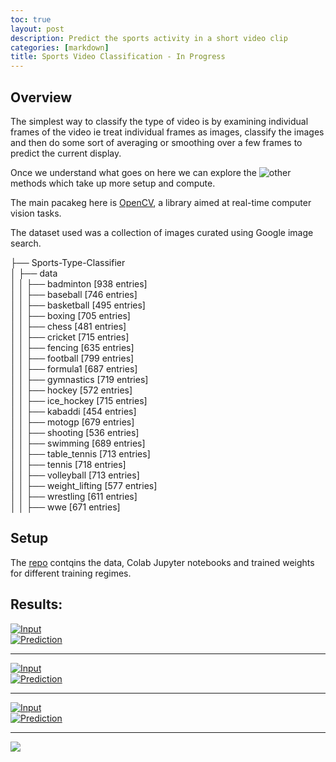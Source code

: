 ```yaml
---
toc: true
layout: post
description: Predict the sports activity in a short video clip
categories: [markdown]
title: Sports Video Classification - In Progress
---
```

## Overview
The simplest way to classify the type of video is by examining individual frames of the video ie treat individual frames as images, classify the images and then do some sort of averaging or smoothing over a few frames to predict the current display.

Once we understand what goes on here  we can explore the ![other](https://blog.coast.ai/five-video-classification-methods-implemented-in-keras-and-tensorflow-99cad29cc0b5) methods which take up more setup and compute.

The main pacakeg here is [OpenCV](https://opencv.org), a library aimed at real-time computer vision tasks.

The dataset used was a collection of images curated using Google image search.

├── Sports-Type-Classifier  
│   ├── data  
│   │   ├── badminton [938 entries]  
│   │   ├── baseball [746 entries]  
│   │   ├── basketball [495 entries]  
│   │   ├── boxing [705 entries]  
│   │   ├── chess [481 entries]  
│   │   ├── cricket [715 entries]  
│   │   ├── fencing [635 entries]  
│   │   ├── football [799 entries]  
│   │   ├── formula1 [687 entries]  
│   │   ├── gymnastics [719 entries]  
│   │   ├── hockey [572 entries]  
│   │   ├── ice_hockey [715 entries]  
│   │   ├── kabaddi [454 entries]  
│   │   ├── motogp [679 entries]  
│   │   ├── shooting [536 entries]  
│   │   ├── swimming [689 entries]  
│   │   ├── table_tennis [713 entries]  
│   │   ├── tennis [718 entries]  
│   │   ├── volleyball [713 entries]  
│   │   ├── weight_lifting [577 entries]   
│   │   ├── wrestling [611 entries]  
│   │   ├── wwe [671 entries]    

## Setup
The [repo](https://github.com/DexterDSilva/keras-video-classification) contqins the data, Colab Jupyter notebooks and trained weights for different training regimes.

## Results:

[![Input](http://img.youtube.com/vi/TZhSxFWh7wc/0.jpg)](http://www.youtube.com/watch?v=TZhSxFWh7wc "Input")  
[![Prediction](http://img.youtube.com/vi/i9O1bb89Z9c/0.jpg)](http://www.youtube.com/watch?v=i9O1bb89Z9c "Prediction")

---
[![Input](http://img.youtube.com/vi/HjaCPFLzzLI/0.jpg)](https://www.youtube.com/watch?v=HjaCPFLzzLI "Input")  
[![Prediction](http://img.youtube.com/vi/03uXXqwbA8/0.jpg)](https://www.youtube.com/watch?v=03uXXqwbA8 "Prediction")

---
[![Input](http://img.youtube.com/vi/QaEUxM0N0p8/0.jpg)](http://www.youtube.com/watch?v=QaEUxM0N0p8 "Input")  
[![Prediction](http://img.youtube.com/vi/G6YeY-KNuJM/0.jpg)](http://www.youtube.com/watch?v=G6YeY-KNuJM "Prediction")

---
![]({{"/"|relative_url}}/images/onpointai_logo.gif)
